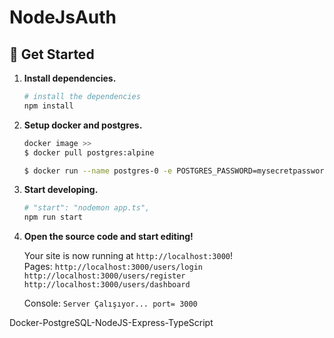 # NodeJsAuth
## 🚀 Get Started

1. **Install dependencies.**

   ```sh
   # install the dependencies
   npm install 
   ```
2. **Setup docker and postgres.**
   
   ```sh
   docker image >> 
   $ docker pull postgres:alpine
   
   $ docker run --name postgres-0 -e POSTGRES_PASSWORD=mysecretpassword -d -p 5432:5432 postgres:alpine
   ```
   
3. **Start developing.**

   ```sh
   # "start": "nodemon app.ts",
   npm run start
   ```
4. **Open the source code and start editing!**

   Your site is now running at `http://localhost:3000`!
   <br>Pages:
   `http://localhost:3000/users/login`<br>
   `http://localhost:3000/users/register`<br>
   `http://localhost:3000/users/dashboard`


   Console: `Server Çalışıyor... port= 3000`

Docker-PostgreSQL-NodeJS-Express-TypeScript
